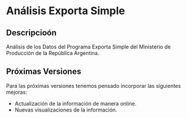 # Análisis Exporta Simple
## Descripcioón
Análisis de los Datos del Programa Exporta Simple del Ministerio de Producción de la República Argentina.

## Próximas Versiones
Para las próximas versiones tenemos pensado incorporar las siguientes mejoras:
- Actualización de la información de manera online.
- Nuevas visualizaciones de la información.
